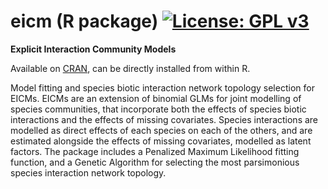 # eicm (R package) [![License: GPL v3](https://img.shields.io/badge/License-GPL%20v3-blue.svg)](http://www.gnu.org/licenses/gpl-3.0)

**Explicit Interaction Community Models**

Available on [CRAN](https://cran.r-project.org/package=eicm), can be directly installed from within R.

Model fitting and species biotic interaction network topology selection for EICMs.
EICMs are an extension of binomial GLMs for joint modelling of species communities, that incorporate
both the effects of species biotic interactions and the effects of missing covariates. Species
interactions are modelled as direct effects of each species on each of the others, and are estimated
alongside the effects of missing covariates, modelled as latent factors. The package includes a
Penalized Maximum Likelihood fitting function, and a Genetic Algorithm for selecting the most
parsimonious species interaction network topology.

